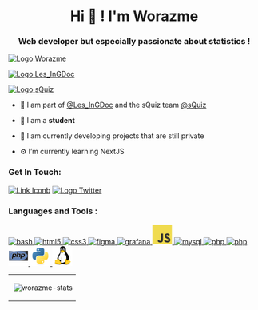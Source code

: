 <h1 align="center">Hi 👋 ! I'm Worazme</h1>
<h3 align="center">Web developer but especially passionate about statistics !</h3>

<div>
  <p align="left"> <a href="https://twitter.com/Worazme" target="blank"><img src="https://img.shields.io/twitter/follow/Worazme?logo=twitter&style=for-the-badge" alt="Logo Worazme" /></a></p>
  <p align="left"> <a href="https://twitter.com/Les_InGDoc" target="blank"><img src="https://img.shields.io/twitter/follow/Les_InGDoc?logo=twitter&style=for-the-badge" alt="Logo Les_InGDoc" /></a></p>
  <p align="left"> <a href="https://twitter.com/squizgg" target="blank"><img src="https://img.shields.io/twitter/follow/squizgg?logo=twitter&style=for-the-badge" alt="Logo sQuiz" /></a></p>
</div>

- 🤝 I am part of [@Les_InGDoc](https://twitter.com/Les_InGdoc) and the sQuiz team [@sQuiz](https://twitter.com/squizgg)

- 🌱 I am a **student**

- 🔨 I am currently developing projects that are still private

- ⚙️ I’m currently learning NextJS

<h3 align="left">Get In Touch:</h3>
<p align="left">
  <a href="https://www.hugo-w.fr/" target="blank"><img align="center" src="https://emojipedia-us.s3.dualstack.us-west-1.amazonaws.com/thumbs/120/samsung/320/link_1f517.png" alt="Link Iconb" height="35" width="35" /></a>
    <a href="https://twitter.com/worazme" target="blank"><img align="center" src="https://raw.githubusercontent.com/rahuldkjain/github-profile-readme-generator/master/src/images/icons/Social/twitter.svg" alt="Logo Twitter" height="30" width="40" /></a>
</p>

<h3 align="left">Languages and Tools :</h3>
<p align="left">  
    <a href="https://www.gnu.org/software/bash/" target="_blank" rel="noreferrer"> <img src="https://www.vectorlogo.zone/logos/gnu_bash/gnu_bash-icon.svg" alt="bash" width="40" height="40"/> </a>
    <a href="https://developer.mozilla.org/en-US/docs/Web/HTML" target="_blank" rel="noreferrer"> <img src="https://cdn.jsdelivr.net/gh/devicons/devicon/icons/html5/html5-original.svg" alt="html5" width="40" height="40"/> </a> 
    <a href="https://developer.mozilla.org/en-US/docs/Web/CSS" target="_blank" rel="noreferrer"> <img src="https://cdn.jsdelivr.net/gh/devicons/devicon/icons/css3/css3-original.svg" alt="css3" width="40" height="40"/> </a>
    <a href="https://www.figma.com/" target="_blank" rel="noreferrer"> <img src="https://www.vectorlogo.zone/logos/figma/figma-icon.svg" alt="figma" width="40" height="40"/> </a> 
    <a href="https://grafana.com" target="_blank" rel="noreferrer"> <img src="https://www.vectorlogo.zone/logos/grafana/grafana-icon.svg" alt="grafana" width="40" height="40"/> </a> 
    <a href="https://developer.mozilla.org/en-US/docs/Web/JavaScript" target="_blank" rel="noreferrer"> <img src="https://raw.githubusercontent.com/devicons/devicon/master/icons/javascript/javascript-original.svg" alt="javascript" width="40" height="40"/> </a> 
    <a href="https://www.mysql.com/" target="_blank" rel="noreferrer"> <img src="https://cdn.jsdelivr.net/gh/devicons/devicon/icons/mysql/mysql-original.svg" alt="mysql" width="40" height="40"> </a> 
    <a href="https://reactjs.org/" target="_blank" rel="noreferrer"> <img src="https://cdn.jsdelivr.net/gh/devicons/devicon/icons/react/react-original.svg" alt="php" width="40" height="40"/> </a>
    <a href="https://nextjs.org/" target="_blank" rel="noreferrer"> <img src="https://cdn.jsdelivr.net/gh/devicons/devicon/icons/nextjs/nextjs-line.svg" alt="php" width="40" height="40"/> </a>
    <a href="https://www.php.net" target="_blank" rel="noreferrer"> <img src="https://raw.githubusercontent.com/devicons/devicon/master/icons/php/php-original.svg" alt="php" width="40" height="40"/> </a>
    <a href="https://www.python.org" target="_blank" rel="noreferrer"> <img src="https://raw.githubusercontent.com/devicons/devicon/master/icons/python/python-original.svg" alt="python" width="40" height="40"/> </a>
    <a href="https://www.linux.org/" target="_blank" rel="noreferrer"> <img src="https://raw.githubusercontent.com/devicons/devicon/master/icons/linux/linux-original.svg" alt="linux" width="40" height="40"/> </a> 
</p>

<table>
  <tr>
    <td><p>&nbsp;<img align="center" src="https://github-readme-stats.vercel.app/api?username=worazme&show_icons=true&locale=en" alt="worazme-stats" /></p></td>
<!--     <td><p>&nbsp;<img align="center" src="https://github-readme-stats.vercel.app/api/top-langs/?username=worazme&layout=compact" alt="worazme-langs" /></p></td> -->
  </tr>
</table>
